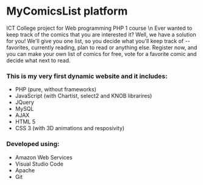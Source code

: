 # MyComicsList platform
ICT College project for Web programming PHP 1 course \n
Ever wanted to keep track of the comics that you are interested it? Well, we have a solution for you! We'll give you one list, so you decide what you'll keep track of -- favorites, currently reading, plan to read or anything else. Register now, and you can make your own list of comics for free, vote for a favorite comic and decide what next to read.
### This is my very first dynamic website and it includes: 
- PHP (pure, without frameworks)
- JavaScript (with Chartist, select2 and KNOB librarires)
- JQuery 
- MySQL
- AJAX
- HTML 5 
- CSS 3 (with 3D animations and resposivity)

### Developed using:
- Amazon Web Services
- Visual Studio Code
- Apache
- Git
